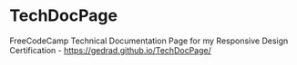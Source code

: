# TechDocPage
FreeCodeCamp Technical Documentation Page for my Responsive Design Certification - https://gedrad.github.io/TechDocPage/ 
